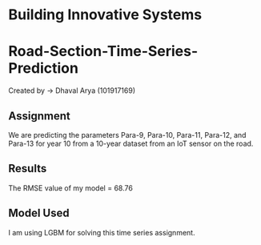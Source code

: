 # Building Innovative Systems
# Road-Section-Time-Series-Prediction

Created by -> Dhaval Arya (101917169)

## Assignment
We are predicting the parameters Para-9, Para-10, Para-11, Para-12, and Para-13 for year 10 from a 10-year dataset from an IoT sensor on the road.

## Results
The RMSE value of my model = 68.76

## Model Used
I am using LGBM for solving this time series assignment.
